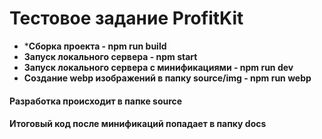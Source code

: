 # Тестовое задание ProfitKit

* ***Сборка проекта - npm run build**
* **Запуск локального сервера - npm start**
* **Запуск локального сервера с минификациями - npm run dev**
* **Создание webp изображений в папку source/img - npm run webp**
<!-- * **Тестирование кода - npm test**
*Editorconfig, stylelint, eslint* -->

#### Разработка происходит в папке source
#### Итоговый код после минификаций попадает в папку docs
